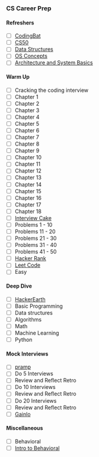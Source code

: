 ### CS Career Prep





#### Refreshers
- [ ] [CodingBat](CodingBat.com)
- [ ] [CS50](https://www.youtube.com/user/cs50tv)
- [ ] [Data Structures](https://www.youtube.com/user/mycodeschool)
- [ ] [OS Concepts](https://www.amazon.com/Operating-System-Concepts-Abraham-Silberschatz/dp/1118063333)
- [ ] [Architecture and System Basics](https://www.youtube.com/watch?v=ZgdS0EUmn70)

#### Warm Up
- [ ] Cracking the coding interview
 - [ ] Chapter 1
 - [ ] Chapter 2
 - [ ] Chapter 3
 - [ ] Chapter 4
 - [ ] Chapter 5
 - [ ] Chapter 6
 - [ ] Chapter 7
 - [ ] Chapter 8
 - [ ] Chapter 9
 - [ ] Chapter 10
 - [ ] Chapter 11
 - [ ] Chapter 12
 - [ ] Chapter 13
 - [ ] Chapter 14
 - [ ] Chapter 15
 - [ ] Chapter 16
 - [ ] Chapter 17
 - [ ] Chapter 18
- [ ] [Interview Cake](interviewcake.com)
 - [ ] Problems 1 - 10
 - [ ] Problems 11 - 20
 - [ ] Problems 21 - 30
 - [ ] Problems 31 - 40
 - [ ] Problems 41 - 50
- [ ] [Hacker Rank](HackerRank.com)
- [ ] [Leet Code](LeetCode.com)
 - [ ] Easy

#### Deep Dive
  - [ ] [HackerEarth](HackerEarth.com/practice)
   - [ ] Basic Programming
   - [ ] Data structures
   - [ ] Algorithms
   - [ ] Math
   - [ ] Machine Learning
   - [ ] Python

#### Mock Interviews

- [ ] [pramp](pramp.com)
 - [ ] Do 5 Interviews
 - [ ] Review and Reflect Retro
 - [ ] Do 10 Interviews
 - [ ] Review and Reflect Retro
 - [ ] Do 20 Interviews
 - [ ] Review and Reflect Retro
- [ ] [Gainlo](gainlo.com)

#### Miscellaneous
- [ ] Behavioral
 - [ ] [Intro to Behavioral](https://www.youtube.com/watch?v=PJKYqLP6MRE)
